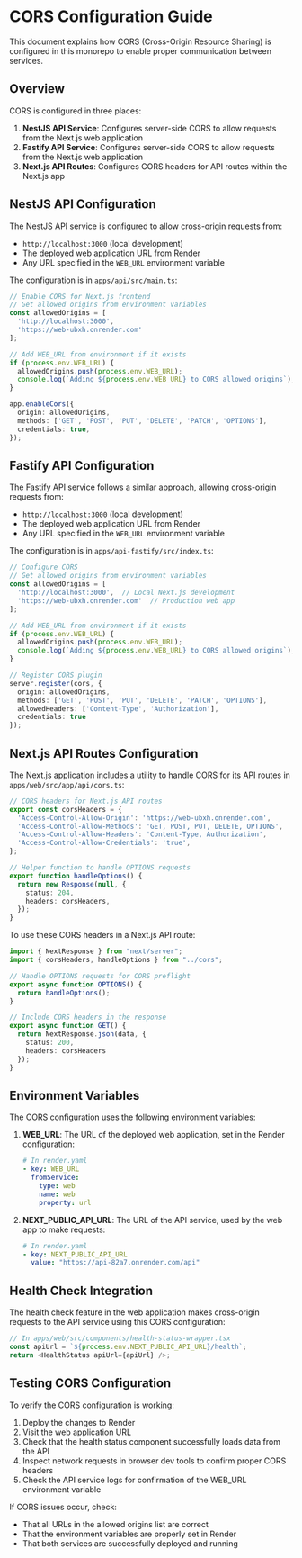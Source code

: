 # CORS Configuration Guide

This document explains how CORS (Cross-Origin Resource Sharing) is configured in this monorepo to enable proper communication between services.

## Overview

CORS is configured in three places:
1. **NestJS API Service**: Configures server-side CORS to allow requests from the Next.js web application
2. **Fastify API Service**: Configures server-side CORS to allow requests from the Next.js web application
3. **Next.js API Routes**: Configures CORS headers for API routes within the Next.js app

## NestJS API Configuration

The NestJS API service is configured to allow cross-origin requests from:
- `http://localhost:3000` (local development)
- The deployed web application URL from Render
- Any URL specified in the `WEB_URL` environment variable

The configuration is in `apps/api/src/main.ts`:

```typescript
// Enable CORS for Next.js frontend
// Get allowed origins from environment variables
const allowedOrigins = [
  'http://localhost:3000',
  'https://web-ubxh.onrender.com'
];

// Add WEB_URL from environment if it exists
if (process.env.WEB_URL) {
  allowedOrigins.push(process.env.WEB_URL);
  console.log(`Adding ${process.env.WEB_URL} to CORS allowed origins`);
}

app.enableCors({
  origin: allowedOrigins,
  methods: ['GET', 'POST', 'PUT', 'DELETE', 'PATCH', 'OPTIONS'],
  credentials: true,
});
```

## Fastify API Configuration

The Fastify API service follows a similar approach, allowing cross-origin requests from:
- `http://localhost:3000` (local development)
- The deployed web application URL from Render
- Any URL specified in the `WEB_URL` environment variable

The configuration is in `apps/api-fastify/src/index.ts`:

```typescript
// Configure CORS
// Get allowed origins from environment variables
const allowedOrigins = [
  'http://localhost:3000',  // Local Next.js development
  'https://web-ubxh.onrender.com'  // Production web app
];

// Add WEB_URL from environment if it exists
if (process.env.WEB_URL) {
  allowedOrigins.push(process.env.WEB_URL);
  console.log(`Adding ${process.env.WEB_URL} to CORS allowed origins`);
}

// Register CORS plugin
server.register(cors, {
  origin: allowedOrigins,
  methods: ['GET', 'POST', 'PUT', 'DELETE', 'PATCH', 'OPTIONS'],
  allowedHeaders: ['Content-Type', 'Authorization'],
  credentials: true
});
```

## Next.js API Routes Configuration

The Next.js application includes a utility to handle CORS for its API routes in `apps/web/src/app/api/cors.ts`:

```typescript
// CORS headers for Next.js API routes
export const corsHeaders = {
  'Access-Control-Allow-Origin': 'https://web-ubxh.onrender.com',
  'Access-Control-Allow-Methods': 'GET, POST, PUT, DELETE, OPTIONS',
  'Access-Control-Allow-Headers': 'Content-Type, Authorization',
  'Access-Control-Allow-Credentials': 'true',
};

// Helper function to handle OPTIONS requests
export function handleOptions() {
  return new Response(null, {
    status: 204,
    headers: corsHeaders,
  });
}
```

To use these CORS headers in a Next.js API route:

```typescript
import { NextResponse } from "next/server";
import { corsHeaders, handleOptions } from "../cors";

// Handle OPTIONS requests for CORS preflight
export async function OPTIONS() {
  return handleOptions();
}

// Include CORS headers in the response
export async function GET() {
  return NextResponse.json(data, { 
    status: 200,
    headers: corsHeaders
  });
}
```

## Environment Variables

The CORS configuration uses the following environment variables:

1. **WEB_URL**: The URL of the deployed web application, set in the Render configuration:
   ```yaml
   # In render.yaml
   - key: WEB_URL
     fromService:
       type: web
       name: web
       property: url
   ```

2. **NEXT_PUBLIC_API_URL**: The URL of the API service, used by the web app to make requests:
   ```yaml
   # In render.yaml
   - key: NEXT_PUBLIC_API_URL
     value: "https://api-82a7.onrender.com/api"
   ```

## Health Check Integration

The health check feature in the web application makes cross-origin requests to the API service using this CORS configuration:

```typescript
// In apps/web/src/components/health-status-wrapper.tsx
const apiUrl = `${process.env.NEXT_PUBLIC_API_URL}/health`;
return <HealthStatus apiUrl={apiUrl} />;
```

## Testing CORS Configuration

To verify the CORS configuration is working:

1. Deploy the changes to Render
2. Visit the web application URL
3. Check that the health status component successfully loads data from the API
4. Inspect network requests in browser dev tools to confirm proper CORS headers
5. Check the API service logs for confirmation of the WEB_URL environment variable

If CORS issues occur, check:
- That all URLs in the allowed origins list are correct
- That the environment variables are properly set in Render
- That both services are successfully deployed and running
